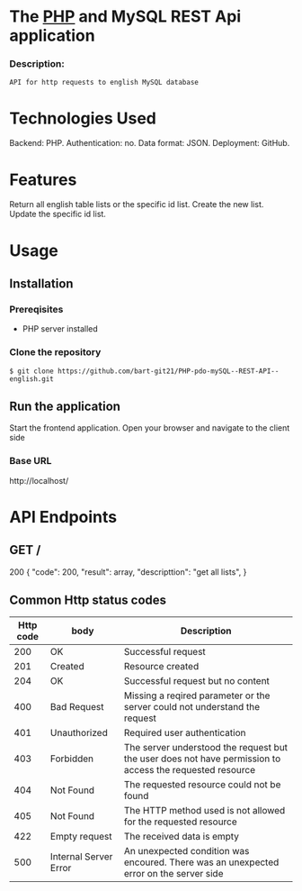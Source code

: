 ﻿# The [PHP](https://www.php.net/) and MySQL REST Api application

### Description:
```
API for http requests to english MySQL database
```

# Technologies Used
Backend: PHP.
Authentication: no.
Data format: JSON.
Deployment: GitHub.

# Features
Return all english table lists or the specific id list.
Create the new list.
Update the specific id list.

# Usage

## Installation
### Prereqisites
- PHP server installed

### Clone the repository
```
$ git clone https://github.com/bart-git21/PHP-pdo-mySQL--REST-API--english.git
```

## Run the application
Start the frontend application.
Open your browser and navigate to the client side

### Base URL
http://localhost/

# API Endpoints

## GET /
200 
{
    "code": 200,
    "result": array,
    "descripttion": "get all lists",
}

## Common Http status codes
|Http code|body                 |Description                                |
|---------|---------------------|-------------------------------------------|
|200      |OK                   |Successful request                         |
|201      |Created              |Resource created                           |
|204      |OK                   |Successful request but no content          |
|400      |Bad Request          |Missing a reqired parameter or the server could not understand the request|
|401      |Unauthorized         |Required user authentication               |
|403      |Forbidden            |The server understood the request but the user does not have permission to access the requested resource|
|404      |Not Found            |The requested resource could not be found  |
|405      |Not Found            |The HTTP method used is not allowed for the requested resource |
|422      |Empty request        |The received data is empty                 |
|500      |Internal Server Error|An unexpected condition was encoured. There was an unexpected error on the server side|
